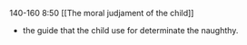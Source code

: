 140-160
8:50
[[The moral judjament of the child]]
- the guide that the child use for determinate the naughthy.